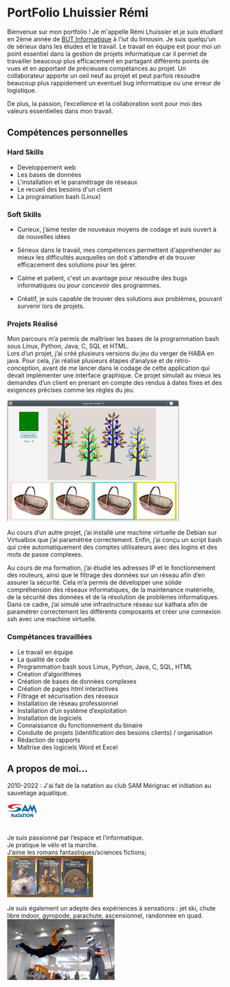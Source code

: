 # PortFolio Lhuissier Rémi
Bienvenue sur mon portfolio ! Je m'appelle Rémi Lhuissier et je suis étudiant en 2ème année de [BUT Informatique](https://www.iut.unilim.fr/les-formations/but/informatique/) à l'iut du limousin.
Je suis quelqu’un de sérieux dans les études et le travail.
Le travail en équipe est pour moi un point essentiel dans la gestion de projets informatique car il permet de travailler beaucoup plus efficacement en partagant différents points de vues et en apportant de précieuses compétances au projet.
Un collaborateur apporte un oeil neuf au projet et peut parfois résoudre beaucoup plus rappidement un eventuel bug informatique ou une erreur de logistique.

De plus, la passion, l’excellence et la collaboration sont pour moi des valeurs essentielles dans mon travail.

## Compétences personnelles

### Hard Skills
- Developpement web
- Les bases de données
- L'installation et le paramétrage de réseaux
- Le recueil des besoins d'un client 
- La programation bash (Linux)

### Soft Skills
- Curieux, j’aime tester de nouveaux moyens de codage et suis ouvert à de nouvelles idées​

- Sérieux dans le travail​, mes compétences permettent d'appréhender au mieux les difficultés auxquelles on doit s'attendre et de trouver efficacement des solutions pour les gérer. 

- Calme et patient, c'est un avantage pour résoudre des bugs informatiques ou pour concevoir des programmes.​

- Créatif, je suis capable de trouver des solutions aux problèmes, pouvant survenir lors de projets.

### Projets Réalisé

Mon parcours m’a permis de maîtriser les bases de la programmation bash sous Linux, Python, Java, C, SQL et
HTML.\
Lors d’un projet, j’ai créé plusieurs versions du jeu du verger de HABA en java. Pour cela, j’ai réalisé
plusieurs étapes d’analyse et de rétro-conception, avant de me lancer dans le codage de cette application qui devait implémenter une interface graphique. Ce projet simulait au mieux les demandes d’un client en prenant en compte des rendus à dates fixes et des exigences précises comme les règles du jeu.

<img src="img/leverger.png" alt="Image du jeu du Verger" width="400"/>

Au cours d’un autre projet, j’ai installé une machine virtuelle de Debian sur Virtualbox que j’ai paramétrée correctement. Enfin, j’ai conçu un script bash qui crée automatiquement des comptes utilisateurs avec des logins et des mots de passe complexes.

Au cours de ma formation, j’ai étudié les adresses IP et le fonctionnement des routeurs, ainsi que le filtrage des données sur un réseau afin d’en assurer la sécurité. Cela m’a permis de développer une solide compréhension des réseaux informatiques, de la maintenance matérielle, de la sécurité des données et de la résolution de problèmes informatiques. Dans ce cadre, j’ai simulé une infrastructure réseau sur kathara afin de paramétrer correctement les différents composants et créer une connexion ssh avec une machine virtuelle.


### Compétances travaillées

- Le travail en équipe
- La qualité de code
- Programmation bash sous Linux, Python, Java, C, SQL,
HTML
- Création d’algorithmes
- Création de bases de données complexes
- Création de pages html interactives
- Filtrage et sécurisation des réseaux
- Installation de réseau professionnel
- Installation d’un système d’exploitation
- Installation de logiciels
- Connaissance du fonctionnement du binaire
- Conduite de projets (identification des besoins clients) /
organisation
- Rédaction de rapports
- Maîtrise des logiciels Word et Excel


## A propos de moi...
2010-2022 : J'ai fait de la natation au club
SAM Mérignac et initiation au
sauvetage aquatique.\
<img src="img/samNatation.jpg" alt="Image du jeu du Verger" width="70"/>

Je suis passionné par l’espace
et l’informatique.\
Je pratique le vélo et la
marche.\
J’aime les romans
fantastiques/sciences fictions;\
<img src="img/lacroiseedesmondes.jpg" alt="Image de la trilogie de La croisée des mondes" width="200"/>

Je suis également un adepte des
expériences à sensations : jet
ski, chute libre indoor,
gyropode, parachute,
ascensionnel, randonnée en
quad.\
<img src="img/parachuteascentionel.jpg" alt="Image du jeu du Verger" width="250"/>
